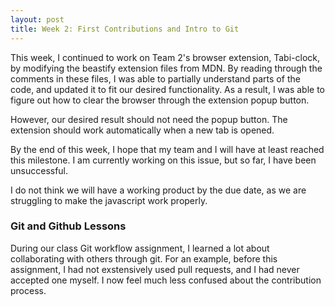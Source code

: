 ```yaml
---
layout: post
title: Week 2: First Contributions and Intro to Git
---
```



This week, I continued to work on Team 2's browser extension, Tabi-clock, by modifying the beastify extension files from MDN.
By reading through the comments in these files, I was able to partially understand parts of the code, and updated it to fit our desired functionality.
As a result, I was able to figure out how to clear the browser through the extension popup button.

However, our desired result should not need the popup button. The extension should work automatically when a new tab is opened.

By the end of this week, I hope that my team and I will have at least reached this milestone. I am currently working on this issue, but so far, I have been unsuccessful.

I do not think we will have a working product by the due date, as we are struggling to make the javascript work properly.


### Git and Github Lessons

During our class Git workflow assignment, I learned a lot about collaborating with others through git. For an example, before this assignment, I had not
exstensively used pull requests, and I had never accepted one myself. I now feel much less confused about the contribution process.


